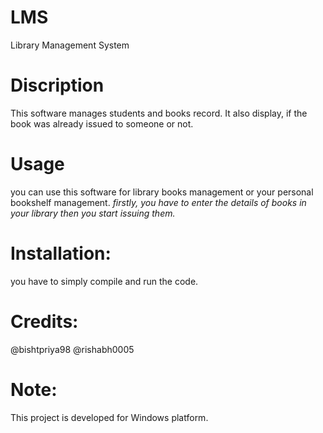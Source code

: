 # LMS
Library Management System

# Discription
This software manages students and books record.
It also display, if the book was already issued to someone or not.

# Usage
you can use this software for library books management or your personal bookshelf management.
*firstly, you have to enter the details of books in your library then you start issuing them.*

# Installation:
you have to simply compile and run the code.

# Credits:
@bishtpriya98
@rishabh0005

# Note:
This project is developed for Windows platform.
